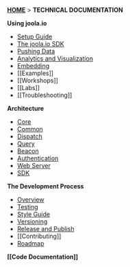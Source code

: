 [**HOME**](Home) > **TECHNICAL DOCUMENTATION**

**Using joola.io**
- [Setup Guide](setting-up-joola.io)
- [The joola.io SDK](using-the-sdk)
- [Pushing Data](pushing-data)
- [Analytics and Visualization](Analytics-and-Visualization)
- [Embedding](using-embedding)
- [[Examples]]
- [[Workshops]]
- [[Labs]]
- [[Troubleshooting]]

**Architecture**
- [Core](The-COre-Subsystem)
- [Common](The-Common-Subsystem)
- [Dispatch](The-Dispatch-Subsystem)
- [Query](The-Query-Subsystem)
- [Beacon](The-Beacon-Subsystem)
- [Authentication](The-Authentication-Subsystem)
- [Web Server](The-Webserver-Subsystem)
- [SDK](The-SDK-Subsystem)

**The Development Process**
- [Overview](the-development-process)
- [Testing](Code-Testing)
- [Style Guide](code-style-guidelines)
- [Versioning](versioning)
- [Release and Publish](software-release-process)
- [[Contributing]]
- [Roadmap](product-roadmap)

**[[Code Documentation]]**
